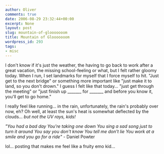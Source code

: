 ```yaml
---
author: Oliver
comments: true
date: 2006-08-29 23:32:44+00:00
excerpt: None
layout: post
slug: mountain-of-glooooooom
title: Mountain of Glooooooom
wordpress_id: 293
tags:
- misc
---
```


I don't know if it's just the weather, the having to go back to work after a great vacation, the missing school-feeling or what, but I felt rather gloomy today.  When I run, I set landmarks for myself that I force myself to hit.  "Just get to the next bridge" or something more important like "just make it to land, so you don't drown."  I guess I felt like that today... "just get through the meeting" or "just finish up _______ for _______ and before you know it, you'll get to go home."

I really feel like running... in the rain, unfortunately, the rain's probably over now, eh?  Oh well, at least the sun's heat is somewhat deflected by the clouds... <i>but not the UV rays, kids!</i>

<i>"You had a bad day
You're taking one down
You sing a sad song just to turn it around
You say you don't know
You tell me don't lie
You work at a smile and you go for a ride"</i> - Daniel Powter

lol... posting that makes me feel like a fruity emo kid...